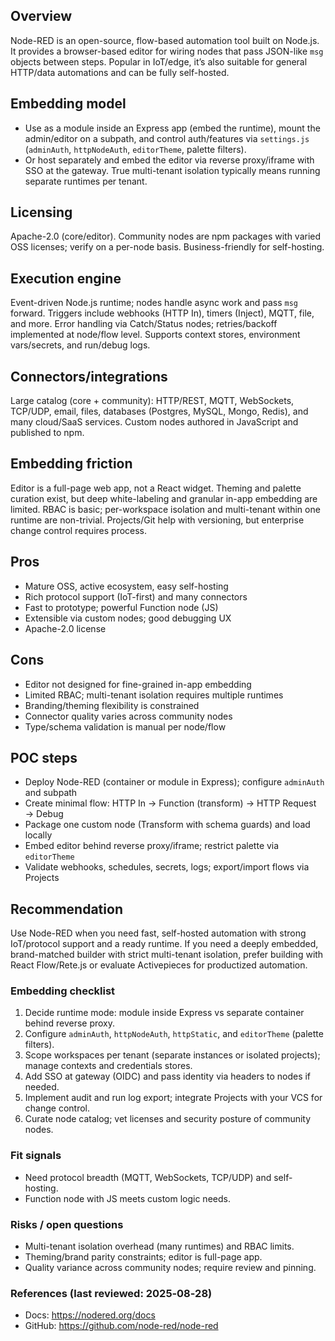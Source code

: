 ## Overview
Node-RED is an open-source, flow-based automation tool built on Node.js. It provides a browser-based editor for wiring nodes that pass JSON-like `msg` objects between steps. Popular in IoT/edge, it’s also suitable for general HTTP/data automations and can be fully self-hosted.

## Embedding model
- Use as a module inside an Express app (embed the runtime), mount the admin/editor on a subpath, and control auth/features via `settings.js` (`adminAuth`, `httpNodeAuth`, `editorTheme`, palette filters).
- Or host separately and embed the editor via reverse proxy/iframe with SSO at the gateway. True multi-tenant isolation typically means running separate runtimes per tenant.

## Licensing
Apache-2.0 (core/editor). Community nodes are npm packages with varied OSS licenses; verify on a per-node basis. Business-friendly for self-hosting.

## Execution engine
Event-driven Node.js runtime; nodes handle async work and pass `msg` forward. Triggers include webhooks (HTTP In), timers (Inject), MQTT, file, and more. Error handling via Catch/Status nodes; retries/backoff implemented at node/flow level. Supports context stores, environment vars/secrets, and run/debug logs.

## Connectors/integrations
Large catalog (core + community): HTTP/REST, MQTT, WebSockets, TCP/UDP, email, files, databases (Postgres, MySQL, Mongo, Redis), and many cloud/SaaS services. Custom nodes authored in JavaScript and published to npm.

## Embedding friction
Editor is a full-page web app, not a React widget. Theming and palette curation exist, but deep white-labeling and granular in-app embedding are limited. RBAC is basic; per-workspace isolation and multi-tenant within one runtime are non-trivial. Projects/Git help with versioning, but enterprise change control requires process.

## Pros
- Mature OSS, active ecosystem, easy self-hosting
- Rich protocol support (IoT-first) and many connectors
- Fast to prototype; powerful Function node (JS)
- Extensible via custom nodes; good debugging UX
- Apache-2.0 license

## Cons
- Editor not designed for fine-grained in-app embedding
- Limited RBAC; multi-tenant isolation requires multiple runtimes
- Branding/theming flexibility is constrained
- Connector quality varies across community nodes
- Type/schema validation is manual per node/flow

## POC steps
- Deploy Node-RED (container or module in Express); configure `adminAuth` and subpath
- Create minimal flow: HTTP In → Function (transform) → HTTP Request → Debug
- Package one custom node (Transform with schema guards) and load locally
- Embed editor behind reverse proxy/iframe; restrict palette via `editorTheme`
- Validate webhooks, schedules, secrets, logs; export/import flows via Projects

## Recommendation
Use Node-RED when you need fast, self-hosted automation with strong IoT/protocol support and a ready runtime. If you need a deeply embedded, brand-matched builder with strict multi-tenant isolation, prefer building with React Flow/Rete.js or evaluate Activepieces for productized automation.

### Embedding checklist
1) Decide runtime mode: module inside Express vs separate container behind reverse proxy.
2) Configure `adminAuth`, `httpNodeAuth`, `httpStatic`, and `editorTheme` (palette filters).
3) Scope workspaces per tenant (separate instances or isolated projects); manage contexts and credentials stores.
4) Add SSO at gateway (OIDC) and pass identity via headers to nodes if needed.
5) Implement audit and run log export; integrate Projects with your VCS for change control.
6) Curate node catalog; vet licenses and security posture of community nodes.

### Fit signals
- Need protocol breadth (MQTT, WebSockets, TCP/UDP) and self-hosting.
- Function node with JS meets custom logic needs.

### Risks / open questions
- Multi-tenant isolation overhead (many runtimes) and RBAC limits.
- Theming/brand parity constraints; editor is full-page app.
- Quality variance across community nodes; require review and pinning.

### References (last reviewed: 2025‑08‑28)
- Docs: https://nodered.org/docs
- GitHub: https://github.com/node-red/node-red